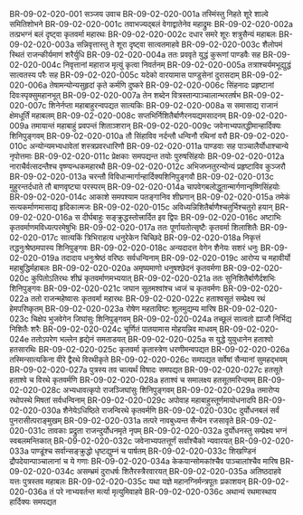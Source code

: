 BR-09-02-020-001	सञ्जय उवाच
BR-09-02-020-001a	तस्मिंस्तु निहते शूरे शाल्वे समितिशोभने
BR-09-02-020-001c	तवाभज्यद्बलं वेगाद्वातेनेव महाद्रुमः
BR-09-02-020-002a	तत्प्रभग्नं बलं दृष्ट्वा कृतवर्मा महारथः
BR-09-02-020-002c	दधार समरे शूरः शत्रुसैन्यं महाबलः
BR-09-02-020-003a	सन्निवृत्तास्तु ते शूरा दृष्ट्वा सात्वतमाहवे
BR-09-02-020-003c	शैलोपमं स्थितं राजन्कीर्यमाणं शरैर्युधि
BR-09-02-020-004a	ततः प्रववृते युद्धं कुरूणां पाण्डवैः सह
BR-09-02-020-004c	निवृत्तानां महाराज मृत्युं कृत्वा निवर्तनम्
BR-09-02-020-005a	तत्राश्चर्यमभूद्युद्धं सात्वतस्य परैः सह
BR-09-02-020-005c	यदेको वारयामास पाण्डुसेनां दुरासदाम्
BR-09-02-020-006a	तेषामन्योन्यसुहृदां कृते कर्मणि दुष्करे
BR-09-02-020-006c	सिंहनादः प्रहृष्टानां दिवःस्पृक्सुमहानभूत्
BR-09-02-020-007a	तेन शब्देन वित्रस्तान्पाञ्चालान्भरतर्षभ
BR-09-02-020-007c	शिनेर्नप्ता महाबाहुरन्वपद्यत सात्यकिः
BR-09-02-020-008a	स समासाद्य राजानं क्षेमधूर्तिं महाबलम्
BR-09-02-020-008c	सप्तभिर्निशितैर्बाणैरनयद्यमसादनम्
BR-09-02-020-009a	तमायान्तं महाबाहुं प्रवपन्तं शिताञ्शरान्
BR-09-02-020-009c	जवेनाभ्यपतद्धीमान्हार्दिक्यः शिनिपुङ्गवम्
BR-09-02-020-010a	तौ सिंहाविव नर्दन्तौ धन्विनौ रथिनां वरौ
BR-09-02-020-010c	अन्योन्यमभ्यधावेतां शस्त्रप्रवरधारिणौ
BR-09-02-020-011a	पाण्डवाः सह पाञ्चालैर्योधाश्चान्ये नृपोत्तमाः
BR-09-02-020-011c	प्रेक्षकाः समपद्यन्त तयोः पुरुषसिंहयोः
BR-09-02-020-012a	नाराचैर्वत्सदन्तैश्च वृष्ण्यन्धकमहारथौ
BR-09-02-020-012c	अभिजघ्नतुरन्योन्यं प्रहृष्टाविव कुञ्जरौ
BR-09-02-020-013a	चरन्तौ विविधान्मार्गान्हार्दिक्यशिनिपुङ्गवौ
BR-09-02-020-013c	मुहुरन्तर्दधाते तौ बाणवृष्ट्या परस्परम्
BR-09-02-020-014a	चापवेगबलोद्धूतान्मार्गणान्वृष्णिसिंहयोः
BR-09-02-020-014c	आकाशे समपश्याम पतङ्गानिव शीघ्रगान्
BR-09-02-020-015a	तमेकं सत्यकर्माणमासाद्य हृदिकात्मजः
BR-09-02-020-015c	अविध्यन्निशितैर्बाणैश्चतुर्भिश्चतुरो हयान्
BR-09-02-020-016a	स दीर्घबाहुः सङ्क्रुद्धस्तोत्त्रार्दित इव द्विपः
BR-09-02-020-016c	अष्टाभिः कृतवर्माणमविध्यत्परमेषुभिः
BR-09-02-020-017a	ततः पूर्णायतोत्सृष्टैः कृतवर्मा शिलाशितैः
BR-09-02-020-017c	सात्यकिं त्रिभिराहत्य धनुरेकेन चिच्छिदे
BR-09-02-020-018a	निकृत्तं तद्धनुःश्रेष्ठमपास्य शिनिपुङ्गवः
BR-09-02-020-018c	अन्यदादत्त वेगेन शैनेयः सशरं धनुः
BR-09-02-020-019a	तदादाय धनुःश्रेष्ठं वरिष्ठः सर्वधन्विनाम्
BR-09-02-020-019c	आरोप्य च महावीर्यो महाबुद्धिर्महाबलः
BR-09-02-020-020a	अमृष्यमाणो धनुषश्छेदनं कृतवर्मणा
BR-09-02-020-020c	कुपितोऽतिरथः शीघ्रं कृतवर्माणमभ्ययात्
BR-09-02-020-021a	ततः सुनिशितैर्बाणैर्दशभिः शिनिपुङ्गवः
BR-09-02-020-021c	जघान सूतमश्वांश्च ध्वजं च कृतवर्मणः
BR-09-02-020-022a	ततो राजन्महेष्वासः कृतवर्मा महारथः
BR-09-02-020-022c	हताश्वसूतं सम्प्रेक्ष्य रथं हेमपरिष्कृतम्
BR-09-02-020-023a	रोषेण महताविष्टः शूलमुद्यम्य मारिष
BR-09-02-020-023c	चिक्षेप भुजवेगेन जिघांसुः शिनिपुङ्गवम्
BR-09-02-020-024a	तच्छूलं सात्वतो ह्याजौ निर्भिद्य निशितैः शरैः
BR-09-02-020-024c	चूर्णितं पातयामास मोहयन्निव माधवम्
BR-09-02-020-024e	ततोऽपरेण भल्लेन हृद्येनं समताडयत्
BR-09-02-020-025a	स युद्धे युयुधानेन हताश्वो हतसारथिः
BR-09-02-020-025c	कृतवर्मा कृतास्त्रेण धरणीमन्वपद्यत
BR-09-02-020-026a	तस्मिन्सात्यकिना वीरे द्वैरथे विरथीकृते
BR-09-02-020-026c	समपद्यत सर्वेषां सैन्यानां सुमहद्भयम्
BR-09-02-020-027a	पुत्रस्य तव चात्यर्थं विषादः समपद्यत
BR-09-02-020-027c	हतसूते हताश्वे च विरथे कृतवर्मणि
BR-09-02-020-028a	हताश्वं च समालक्ष्य हतसूतमरिन्दमम्
BR-09-02-020-028c	अभ्यधावत्कृपो राजञ्जिघांसुः शिनिपुङ्गवम्
BR-09-02-020-029a	तमारोप्य रथोपस्थे मिषतां सर्वधन्विनाम्
BR-09-02-020-029c	अपोवाह महाबाहुस्तूर्णमायोधनादपि
BR-09-02-020-030a	शैनेयेऽधिष्ठिते राजन्विरथे कृतवर्मणि
BR-09-02-020-030c	दुर्योधनबलं सर्वं पुनरासीत्पराङ्मुखम्
BR-09-02-020-031a	तत्परे नावबुध्यन्त सैन्येन रजसावृते
BR-09-02-020-031c	तावकाः प्रद्रुता राजन्दुर्योधनमृते नृपम्
BR-09-02-020-032a	दुर्योधनस्तु सम्प्रेक्ष्य भग्नं स्वबलमन्तिकात्
BR-09-02-020-032c	जवेनाभ्यपतत्तूर्णं सर्वांश्चैको न्यवारयत्
BR-09-02-020-033a	पाण्डूंश्च सर्वान्सङ्क्रुद्धो धृष्टद्युम्नं च पार्षतम्
BR-09-02-020-033c	शिखण्डिनं द्रौपदेयान्पाञ्चालानां च ये गणाः
BR-09-02-020-034a	केकयान्सोमकांश्चैव पाञ्चालांश्चैव मारिष
BR-09-02-020-034c	असम्भ्रमं दुराधर्षः शितैरस्त्रैरवारयत्
BR-09-02-020-035a	अतिष्ठदाहवे यत्तः पुत्रस्तव महाबलः
BR-09-02-020-035c	यथा यज्ञे महानग्निर्मन्त्रपूतः प्रकाशयन्
BR-09-02-020-036a	तं परे नाभ्यवर्तन्त मर्त्या मृत्युमिवाहवे
BR-09-02-020-036c	अथान्यं रथमास्थाय हार्दिक्यः समपद्यत
